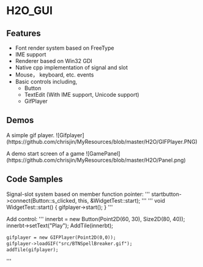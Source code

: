 H2O_GUI
============
Features
----------------
* Font render system based on FreeType
* IME support
* Renderer based on Win32 GDI
* Native cpp implementation of signal and slot
* Mouse， keyboard, etc. events 
* Basic controls including,
	* Button
	* TextEdit (With IME support, Unicode support)
	* GifPlayer

Demos
-----------------
<p>
	A simple gif player.
![Gifplayer](https://github.com/chrisjin/MyResources/blob/master/H2O/GIFPlayer.PNG)
<p>
	A demo start screen of a game
![GamePanel](https://github.com/chrisjin/MyResources/blob/master/H2O/Panel.png)


Code Samples
-------------------
<p>
	Signal-slot system based on member function pointer:
'''
	startbutton->connect(Button::s_clicked, this, &WidgetTest::start);
'''
'''
	void WidgetTest::start()
	{
		gifplayer->start();
	}
'''
<p>
	Add control:
'''
	innerbt = new Button(Point2D(60, 30), Size2D(80, 40));
	innerbt->setText("Play");
	AddTile(innerbt);

	gifplayer = new GIFPlayer(Point2D(0,0));
	gifplayer->loadGIF("src/BTNSpellBreaker.gif");
	addTile(gifplayer);
'''

